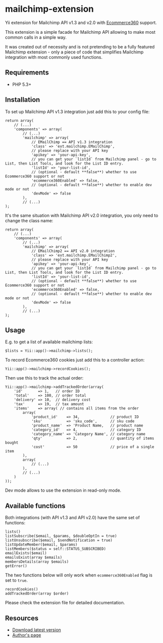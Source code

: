 mailchimp-extension
===================

Yii extension for Mailchimp API v1.3 and v2.0 with [Ecommerce360](http://kb.mailchimp.com/article/what-is-ecommerce360-and-how-does-it-work-with-mailchimp/) support.

This extension is a simple facade for Mailchimp API allowing to make most common calls in a simple way.

It was created out of necessity and is not pretending to be a fully featured Mailchimp extension - only a piece of code that simplifies Mailchimp integration with most commonly used functions.

## Requirements ##

 * PHP 5.3+

## Installation ##

To set up Mailchimp API v1.3 integration just add this to your config file:

    return array(
        // (...)
        'components' => array(
            // (...)
            'mailchimp' => array(
                // EMailChimp == API v1.3 integration
                'class' => 'ext.mailchimp.EMailChimp',
                // please replace with your API key
                'apikey' => 'your-api-key',
                // you can get your `listId` from Mailchimp panel - go to List, then List Tools, and look for the List ID entry.
                'listId' => 'your-list-id',
                // (optional - default **false**) whether to use Ecommerce360 support or not
                'ecommerce360Enabled' => false,
                // (optional - default **false**) whether to enable dev mode or not
                'devMode' => false
            ),
            // (...)
    );
	
It's the same situation with Mailchimp API v2.0 integration, you only need to change the class name:

    return array(
        // (...)
        'components' => array(
            // (...)
            'mailchimp' => array(
                // EMailChimp2 == API v2.0 integration
                'class' => 'ext.mailchimp.EMailChimp2',
                // please replace with your API key
                'apikey' => 'your-api-key',
                // you can get your `listId` from Mailchimp panel - go to List, then List Tools, and look for the List ID entry.
                'listId' => 'your-list-id',
                // (optional - default **false**) whether to use Ecommerce360 support or not
                'ecommerce360Enabled' => false,
                // (optional - default **false**) whether to enable dev mode or not
                'devMode' => false
            ),
            // (...)
    ); 

## Usage ##

E.g. to get a list of available mailchimp lists:

    $lists = Yii::app()->mailchimp->lists();

To record Ecommerce360 cookies just add this to a controller action:

    Yii::app()->mailchimp->recordCookies();

Then use this to track the actual order:

    Yii::app()->mailchimp->addTrackedOrder(array(
        'id'       => 1,   // order ID
        'total'    => 100, // order total
        'delivery' => 10,  // delivery cost
        'tax'      => 19,  // tax amount
        'items'    => array( // contains all items from the order
            array(
                'product_id'    => 34,              // product ID
                'sku'           => 'sku_code',      // sku code
                'product_name'  => 'Product Name,   // product name
                'category_id'   => 4,               // category ID
                'category_name' => 'Category Name', // category name
                'qty'           => 2,               // quantity of items bought
                'cost'          => 50               // price of a single item
            ),
            array(
                // (...)
            ),
            // (...)
        )
    ));

Dev mode allows to use the extension in read-only mode.

## Available functions ##

Both integrations (with API v1.3 and API v2.0) have the same set of functions:

    lists()
    listSubscribe($email, $params, $doubleOptIn = true)
    listUnsubscribe($email, $sendNotification = true)
    listUpdateMember($email, $params) 
    listMembers($status = self::STATUS_SUBSCRIBED) 
    emailExists($email)
    emailsExist(array $emails)
    membersDetails(array $emails)
    getError()

The two functions below will only work when `ecommerce360Enabled` flag is set to `true`.
    
    recordCookies()
    addTrackedOrder(array $order)
    
Please check the extension file for detailed documentation.

## Resources ##

 * [Download latest version](https://github.com/procreativeeu/mailchimp-extension/archive/master.zip)
 * [Author's page](http://procreative.eu)